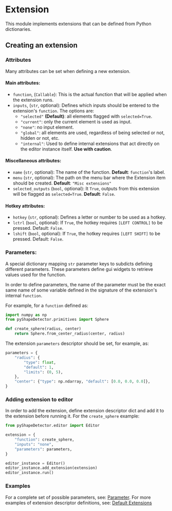 # Extension

This module implements extensions that can be defined from Python dictionaries.

## Creating an extension

### Attributes
Many attributes can be set when defining a new extension.

#### Main attributes:

- `function`, (`Callable`): This is the actual function that will be applied when the extension runs.
- `inputs`, (`str`, optional): Defines which inputs should be entered to the extension's `function`. The options are:
  - `"selected"` **(Default)**: all elements flagged with `selected=True`.
  - `"current"`: only the current element is used as input.
  - `"none"`: no input element.
  - `"global"`: all elements are used, regardless of being selected or not, hidden or not, etc.
  - `"internal"`: Used to define internal extensions that act directly on the editor instance itself. **Use with caution**.

#### Miscellaneous attributes:
- `name` (`str`, optional): The name of the function. **Default**: `function`'s label.
- `menu` (`str`, optional): The path on the menu bar where the Extension item should be created. **Default**: `"Misc extensions"`
- `selected_outputs` (`bool`, optional): It `True`, outputs from this extension will be flagged as `selected=True`. **Default**: `False`.

#### Hotkey attributes:

- `hotkey` (`str`, optional): Defines a letter or number to be used as a hotkey.
- `lctrl` (`bool`, optional): If `True`, the hotkey requires `[LEFT CONTROL]` to be pressed. Default: `False`.
- `lshift` (`bool`, optional): If `True`, the hotkey requires `[LEFT SHIFT]` to be pressed. Default: `False`.

### Parameters:

A special dictionary mapping `str` parameter keys to subdicts defining different parameters. These parameters define gui widgets to retrieve values used for the function.

In order to define parameters, the name of the parameter must be the exact same name of some variable defined in the signature of the extension's internal `function`.

For example, for a `function` defined as:
```python
import numpy as np
from pyShapeDetector.primitives import Sphere

def create_sphere(radius, center)
    return Sphere.from_center_radius(center, radius)
```

The extension `parameters` descriptor should be set, for example, as:

```python
parameters = {
    "radius": {
        "type": float,
        "default": 1,
        "limits": (0, 5),
    },
    "center": {"type": np.ndarray, "default": [0.0, 0.0, 0.0]},
}
```

### Adding extension to editor
In order to add the extension, define extension descriptor dict and add it to the extension before running it.
For the `create_sphere` example:

```python
from pyShapeDetector.editor import Editor

extension = {
    "function": create_sphere,
    "inputs": "none",
    "parameters": parameters,
}

editor_instance = Editor()
editor_instance.add_extension(extension)
editor_instance.run()
```

### Examples
For a complete set of possible parameters, see: [Parameter](https://github.com/evbernardes/pyShapeDetector/tree/main/pyShapeDetector/parameter/README.md).
For more examples of extension descriptor definitions, see: [Default Extensions](https://github.com/evbernardes/pyShapeDetector/tree/main/pyShapeDetector/editor/extensions/default_extensions)

